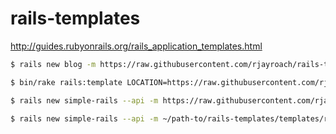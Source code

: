 # rails-templates

http://guides.rubyonrails.org/rails_application_templates.html

```bash
$ rails new blog -m https://raw.githubusercontent.com/rjayroach/rails-templates/master/templates/rails4/main.rb
```

```bash
$ bin/rake rails:template LOCATION=https://raw.githubusercontent.com/rjayroach/rails-templates/master/template.rb
```

```bash
$ rails new simple-rails --api -m https://raw.githubusercontent.com/rjayroach/rails-templates/master/templates/rails5/api.rb
```

```bash
$ rails new simple-rails --api -m ~/path-to/rails-templates/templates/rails5/api.rb
```
